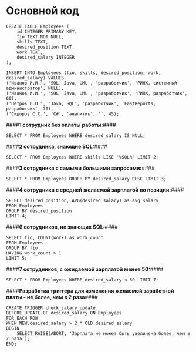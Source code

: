# Основной код

```sqlite
CREATE TABLE Employees (
    id INTEGER PRIMARY KEY,
    fio TEXT NOT NULL,
    skills TEXT,
    desired_position TEXT,
    work TEXT,
    desired_salary INTEGER
);

INSERT INTO Employees (fio, skills, desired_position, work, desired_salary) VALUES
('Иванов И.И.', 'SQL, Java, UML', 'разработчик', 'РИНХ, системный администратор', NULL),
('Иванов И.И.', 'SQL, Java, UML', 'разработчик', 'РИНХ, разработчик', 60),
('Петров П.П.', 'Java, SQL', 'разработчик', 'FastReports, разработчик', 70),
('Сидоров С.С.', 'C#', 'аналитик', '', 45);

```

####**1 сотрудник без оплаты работы:**####

```sqlite
SELECT * FROM Employees WHERE desired_salary IS NULL;
```

####**2 сотрудника, знающие SQL:**####

```sqlite
SELECT * FROM Employees WHERE skills LIKE '%SQL%' LIMIT 2;
```

####**3 сотрудника с самыми большими запросами:**####

```sqlite
SELECT * FROM Employees ORDER BY desired_salary DESC LIMIT 3;
```

####**4 сотрудника с средней желаемой зарплатой по позиции:**####

```sqlite
SELECT desired_position, AVG(desired_salary) as avg_salary
FROM Employees
GROUP BY desired_position
LIMIT 4;
```

####**6 сотрудников, не знающих SQL:**####

```sqlite
SELECT fio, COUNT(work) as work_count
FROM Employees
GROUP BY fio
HAVING work_count > 1
LIMIT 5;
```

####**7 сотрудников, с ожидаемой зарплатой менее 50:**####

```sqlite
SELECT * FROM Employees WHERE desired_salary < 50 LIMIT 7;
```

####**Разработка триггера для изменения желаемой заработной платы - не более, чем в 2 раза**####

```sqlite
CREATE TRIGGER check_salary_update
BEFORE UPDATE OF desired_salary ON Employees
FOR EACH ROW
WHEN NEW.desired_salary > 2 * OLD.desired_salary
BEGIN
    SELECT RAISE(ABORT, 'Зарплата не может быть увеличена более, чем в 2 раза');
END;
```


